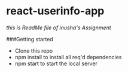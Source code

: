 # react-userinfo-app
*this is ReadMe file of inusha's Assignment*

###Getting started

* Clone this repo
* npm install to install all req'd dependencies
* npm start to start the local server 

